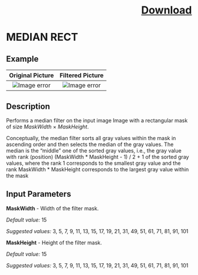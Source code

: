 # <p align="right"><a class="github-button" aria-label="Download ntkme/github-buttons on GitHub" href="https://github.com/Balluff-BVS/halconscripts/raw/master/Filters/Smoothing/Median/median_filters.zip" data-icon="octicon-cloud-download">Download</a></p>


MEDIAN RECT
==========

## Example

Original Picture             | Filtered Picture
:-------------------------:|:-------------------------:
![Image error](https://github.com/Balluff-BVS/halconscripts/blob/master/Filters/Smoothing/Median/MedianRect/original.png?raw=true)  |  ![Image error](https://github.com/Balluff-BVS/halconscripts/blob/master/Filters/Smoothing/Median/MedianRect/median_rect.png?raw=true)

Description
----------

Performs a median filter on the input image Image with a rectangular mask of size *MaskWidth* × *MaskHeight*.

Conceptually, the median filter sorts all gray values within the mask in ascending order and then selects the median of the gray values. The median is the “middle” one of the sorted gray values, i.e., the gray value with rank (position) (MaskWidth * MaskHeight - 1) / 2 + 1 of the sorted gray values, where the rank 1 corresponds to the smallest gray value and the rank MaskWidth * MaskHeight corresponds to the largest gray value within the mask

Input Parameters
----------

**MaskWidth** - Width of the filter mask.

*Default value:* 15

*Suggested values:* 3, 5, 7, 9, 11, 13, 15, 17, 19, 21, 31, 49, 51, 61, 71, 81, 91, 101

**MaskHeight** - Height of the filter mask.

*Default value:* 15

*Suggested values:* 3, 5, 7, 9, 11, 13, 15, 17, 19, 21, 31, 49, 51, 61, 71, 81, 91, 101

